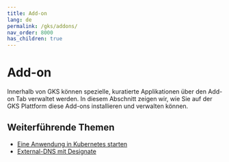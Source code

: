 ```yaml
---
title: Add-on
lang: de
permalink: /gks/addons/
nav_order: 8000
has_children: true
---
```

<!-- LTeX:  language=de-DE -->
# Add-on

Innerhalb von GKS können spezielle, kuratierte Applikationen über den Add-on Tab verwaltet werden. In diesem Abschnitt zeigen wir, wie Sie auf der GKS Plattform diese Add-ons installieren und verwalten können.

## Weiterführende Themen

* [Eine Anwendung in Kubernetes starten](/gks/k8sapplications/runningapplications/)
* [External-DNS mit Designate](/gks/k8sapplications/externaldnsanddesignate/)
